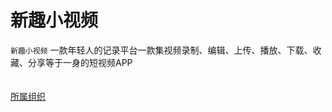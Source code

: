 新趣小视频
====
`新趣小视频` 一款年轻人的记录平台一款集视频录制、编辑、上传、播放、下载、收藏、分享等于一身的短视频APP</br>
</br>
</br>
[所属组织](https://github.com/feiyouAndroidTeam)</br>
